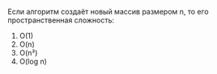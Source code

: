 Если алгоритм создаёт новый массив размером n, то его пространственная сложность:
1. O(1)
2. O(n)
3. O(n²)
4. O(log n)